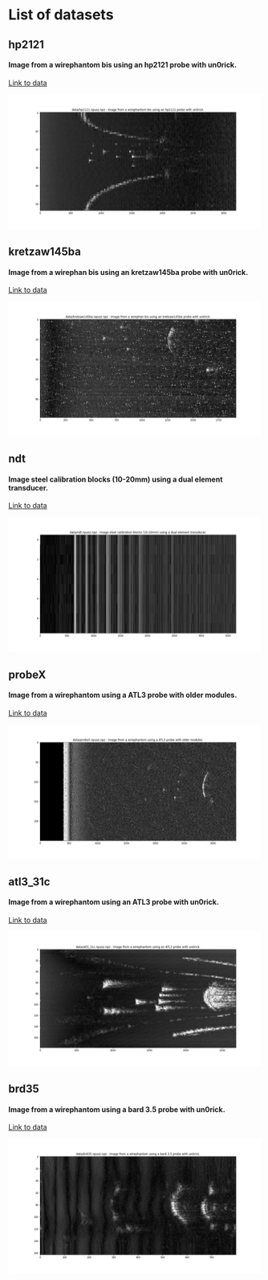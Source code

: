 # List of datasets 
## hp2121

#### Image from a wirephantom bis using an hp2121 probe with un0rick.

[Link to data](data/hp2121.npusz.npz)

![](images/hp2121.jpg)

## kretzaw145ba

#### Image from a wirephan bis using an kretzaw145ba probe with un0rick.

[Link to data](data/kretzaw145ba.npusz.npz)

![](images/kretzaw145ba.jpg)

## ndt

#### Image steel calibration blocks (10-20mm) using a dual element transducer.

[Link to data](data/ndt.npusz.npz)

![](images/ndt.jpg)

## probeX

#### Image from a wirephantom using a ATL3 probe with older modules.

[Link to data](data/probeX.npusz.npz)

![](images/probeX.jpg)

## atl3_31c

#### Image from a wirephantom using an ATL3 probe with un0rick.

[Link to data](data/atl3_31c.npusz.npz)

![](images/atl3_31c.jpg)

## brd35

#### Image from a wirephantom using a bard 3.5 probe with un0rick.

[Link to data](data/brd35.npusz.npz)

![](images/brd35.jpg)

